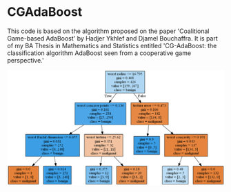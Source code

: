 # CGAdaBoost

This code is based on the algorithm proposed on the paper 'Coalitional Game-based AdaBoost' by Hadjer Ykhlef and Djamel Bouchaffra. It is part of my BA Thesis in Mathematics and Statistics entitled 'CG-AdaBoost: the classification algorithm AdaBoost seen from a cooperative game perspective.' 

![alt text](https://github.com/bhipola/CGAdaBoost/blob/master/arbol_depth3_color.png)
